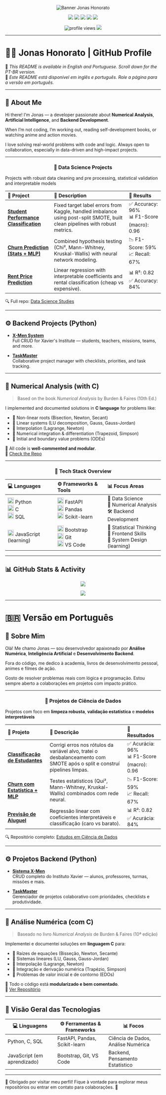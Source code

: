 <!-- Banner opcional (adicione sua imagem no lugar do link abaixo) -->
<p align="center">
  <img src="https://your-image-url/banner.png" alt="Banner Jonas Honorato"/>
</p>

<p align="center">
  <img src="https://img.shields.io/badge/Python-3776AB?style=for-the-badge&logo=python&logoColor=white"/>
  <img src="https://img.shields.io/badge/C-00599C?style=for-the-badge&logo=c&logoColor=white"/>
  <img src="https://img.shields.io/badge/FastAPI-009688?style=for-the-badge&logo=fastapi&logoColor=white"/>
  <img src="https://img.shields.io/badge/Scikit--learn-F7931E?style=for-the-badge&logo=scikit-learn&logoColor=white"/>
  <img src="https://img.shields.io/badge/PostgreSQL-4169E1?style=for-the-badge&logo=postgresql&logoColor=white"/>
</p>

<p align="center">
  <img src="https://komarev.com/ghpvc/?username=JonasMelo21&style=for-the-badge" alt="profile views" />
  <img src="https://img.shields.io/github/followers/JonasMelo21?label=Followers&style=for-the-badge"/>
</p>

---

# 👨‍💻 Jonas Honorato | GitHub Profile

📝 *This README is available in English and Portuguese. Scroll down for the PT-BR version.*  
📝 *Este README está disponível em inglês e português. Role a página para a versão em português.*

---

## 🚀 About Me

Hi there! I'm Jonas — a developer passionate about **Numerical Analysis**, **Artificial Intelligence**, and **Backend Development**.

When I’m not coding, I’m working out, reading self-development books, or watching anime and action movies.

I love solving real-world problems with code and logic. Always open to collaboration, especially in data-driven and high-impact projects.

---

<h3 align="center">🧠 Data Science Projects</h3>
<p>Projects with robust data cleaning and pre processing, statistical validation and interpretable models</p>

<table align="center" width="100%">
  <thead>
    <tr>
      <th align="left">🔢 Project</th>
      <th align="left">📌 Description</th>
      <th align="left">🚀 Results</th>
    </tr>
  </thead>
  <tbody>
    <tr>
      <td><a href="https://github.com/JonasMelo21/Data_Science_Studies/blob/main/README.md#-project-01-student-performance-classification-1"><strong>Student Performance Classification</strong></a></td>
      <td>Fixed target label errors from Kaggle, handled imbalance using post-split SMOTE, built clean pipelines with robust metrics.</td>
      <td>✅ Accuracy: 96%<br/>📊 F1-Score (macro): 0.96</td>
    </tr>
    <tr>
      <td><a href="https://github.com/JonasMelo21/Data_Science_Studies/blob/main/README.md#-project-02-churn-prediction-with-eda-statistical-tests--neural-networks"><strong>Churn Prediction (Stats + MLP)</strong></a></td>
      <td>Combined hypothesis testing (Chi², Mann-Whitney, Kruskal-Wallis) with neural network modeling.</td>
      <td>📉 F1-Score: 59%<br/>📈 Recall: 67%</td>
    </tr>
    <tr>
      <td><a href="https://github.com/JonasMelo21/Data_Science_Studies/blob/main/README.md#-project-03-rent-price-prediction-with-regression--classification"><strong>Rent Price Prediction</strong></a></td>
      <td>Linear regression with interpretable coefficients and rental classification (cheap vs expensive).</td>
      <td>📊 R²: 0.82<br/>✅ Accuracy: 84%</td>
    </tr>
  </tbody>
</table>

🔍 Full repo: [Data Science Studies](https://github.com/JonasMelo21/Data_Science_Studies)

---

## ⚙️ Backend Projects (Python)

- [**X-Men System**](https://github.com/JonasMelo21/Sistema-X-Men.git)  
  Full CRUD for Xavier's Institute — students, teachers, missions, teams, and more.

- [**TaskMaster**](https://github.com/JonasMelo21/TaskMaster.git)  
  Collaborative project manager with checklists, priorities, and task tracking.

---

## 📘 Numerical Analysis (with C)

> Based on the book *Numerical Analysis* by Burden & Faires (10th Ed.)

I implemented and documented solutions in **C language** for problems like:

- 🔢 Non-linear roots (Bisection, Newton, Secant)
- 🔁 Linear systems (LU decomposition, Gauss, Gauss-Jordan)
- 🧩 Interpolation (Lagrange, Newton)
- 📐 Numerical integration & differentiation (Trapezoid, Simpson)
- 🧮 Initial and boundary value problems (ODEs)

📂 All code is **well-commented and modular**.  
🔗 [Check the Repo](https://github.com/JonasMelo21/Numerical-Analysis-Studies.git)

---

<h3 align="center">🧰 Tech Stack Overview</h3>

<table align="center" width="100%">
  <thead>
    <tr>
      <th align="left">💻 Languages</th>
      <th align="left">⚙️ Frameworks & Tools</th>
      <th align="left">📊 Focus Areas</th>
    </tr>
  </thead>
  <tbody>
    <tr>
      <td>
        <img src="https://cdn.jsdelivr.net/gh/devicons/devicon/icons/python/python-original.svg" width="20"/> Python<br/>
        <img src="https://cdn.jsdelivr.net/gh/devicons/devicon/icons/c/c-original.svg" width="20"/> C<br/>
        <img src="https://cdn.jsdelivr.net/gh/devicons/devicon/icons/mysql/mysql-original.svg" width="20"/> SQL
      </td>
      <td>
        <img src="https://cdn.jsdelivr.net/gh/devicons/devicon/icons/fastapi/fastapi-original.svg" width="20"/> FastAPI<br/>
        <img src="https://cdn.jsdelivr.net/gh/devicons/devicon/icons/pandas/pandas-original.svg" width="20"/> Pandas<br/>
        <img src="https://cdn.jsdelivr.net/gh/devicons/devicon/icons/scikit-learn/scikit-learn-original.svg" width="20"/> Scikit-learn
      </td>
      <td>
        🧠 Data Science<br/>
        📘 Numerical Analysis<br/>
        🛠️ Backend Development
      </td>
    </tr>
    <tr>
      <td>
        <img src="https://cdn.jsdelivr.net/gh/devicons/devicon/icons/javascript/javascript-original.svg" width="20"/> JavaScript (learning)
      </td>
      <td>
        <img src="https://cdn.jsdelivr.net/gh/devicons/devicon/icons/bootstrap/bootstrap-original.svg" width="20"/> Bootstrap<br/>
        <img src="https://cdn.jsdelivr.net/gh/devicons/devicon/icons/git/git-original.svg" width="20"/> Git<br/>
        <img src="https://cdn.jsdelivr.net/gh/devicons/devicon/icons/vscode/vscode-original.svg" width="20"/> VS Code
      </td>
      <td>
        🧪 Statistical Thinking<br/>
        🎨 Frontend Skills<br/>
        🧱 System Design (learning)
      </td>
    </tr>
  </tbody>
</table>

---

## 📊 GitHub Stats & Activity

<p align="center">
  <img src="https://github-readme-stats.vercel.app/api?username=JonasMelo21&show_icons=true&theme=github_dark&hide=prs"/>
</p>

<p align="center">
  <img src="https://github-readme-stats.vercel.app/api/top-langs/?username=JonasMelo21&layout=compact&theme=github_dark"/>
</p>

---

# 🇧🇷 Versão em Português

## 🚀 Sobre Mim

Olá! Me chamo Jonas — sou desenvolvedor apaixonado por **Análise Numérica**, **Inteligência Artificial** e **Desenvolvimento Backend**.

Fora do código, me dedico à academia, livros de desenvolvimento pessoal, animes e filmes de ação.

Gosto de resolver problemas reais com lógica e programação. Estou sempre aberto a colaborações em projetos com impacto prático.

---

<h3 align="center">🧠 Projetos de Ciência de Dados</h3>
<p allign="center">Projetos com foco em <STRONG>limpeza robusta</STRONG>, <strong>validação estatística</strong> e <strong>modelos interpretáveis</strong></p>
<table align="center" width="100%">
  <thead>
    <tr>
      <th align="left">🔢 Projeto</th>
      <th align="left">📌 Descrição</th>
      <th align="left">🚀 Resultados</th>
    </tr>
  </thead>
  <tbody>
    <tr>
      <td><a href="https://github.com/JonasMelo21/Data_Science_Studies/blob/main/README.md#-projeto-01-classifica%C3%A7%C3%A3o-da-performance-de-estudantes-1"><strong>Classificação de Estudantes</strong></a></td>
      <td>Corrigi erros nos rótulos da variável alvo, tratei o desbalanceamento com SMOTE após o split e construí pipelines limpas.</td>
      <td>✅ Acurácia: 96%<br/>📊 F1-Score (macro): 0.96</td>
    </tr>
    <tr>
      <td><a href="https://github.com/JonasMelo21/Data_Science_Studies/blob/main/README.md#-projeto-02-previs%C3%A3o-de-churn-com-eda-testes-estat%C3%ADsticos-e-rede-neural"><strong>Churn com Estatística + MLP</strong></a></td>
      <td>Testes estatísticos (Qui², Mann-Whitney, Kruskal-Wallis) combinados com rede neural.</td>
      <td>📉 F1-Score: 59%<br/>📈 Recall: 67%</td>
    </tr>
    <tr>
      <td><a href="https://github.com/JonasMelo21/Data_Science_Studies/blob/main/README.md#-projeto-03-previs%C3%A3o-de-aluguel-com-regress%C3%A3o-linear-e-classifica%C3%A7%C3%A3o"><strong>Previsão de Aluguel</strong></a></td>
      <td>Regressão linear com coeficientes interpretáveis e classificação (caro vs barato).</td>
      <td>📊 R²: 0.82<br/>✅ Acurácia: 84%</td>
    </tr>
  </tbody>
</table>

🔍 Repositório completo: [Estudos em Ciência de Dados](https://github.com/JonasMelo21/Data_Science_Studies/)

---

## ⚙️ Projetos Backend (Python)

- [**Sistema X-Men**](https://github.com/JonasMelo21/Sistema-X-Men.git)  
  CRUD completo do Instituto Xavier — alunos, professores, turmas, missões e mais.

- [**TaskMaster**](https://github.com/JonasMelo21/TaskMaster.git)  
  Gerenciador de projetos colaborativo com prioridades, checklists e produtividade.

---

## 📘 Análise Numérica (com C)

> Baseado no livro *Numerical Analysis* de Burden & Faires (10ª edição)

Implementei e documentei soluções em **linguagem C** para:

- 🔢 Raízes de equações (Bisseção, Newton, Secante)
- 🔁 Sistemas lineares (LU, Gauss, Gauss-Jordan)
- 🧩 Interpolação (Lagrange, Newton)
- 📐 Integração e derivação numérica (Trapézio, Simpson)
- 🧮 Problemas de valor inicial e de contorno (EDOs)

📂 Todo o código está **modularizado e bem comentado**.  
🔗 [Ver Repositório](https://github.com/JonasMelo21/Numerical-Analysis-Studies/)

---

## 🧰 Visão Geral das Tecnologias

| 💻 Linguagens | ⚙️ Ferramentas & Frameworks | 📊 Focos |
|--------------|----------------------------|---------|
| Python, C, SQL | FastAPI, Pandas, Scikit-learn | Ciência de Dados, Análise Numérica |
| JavaScript (em aprendizado) | Bootstrap, Git, VS Code | Backend, Pensamento Estatístico |

---

🎯 Obrigado por visitar meu perfil! Fique à vontade para explorar meus repositórios ou entrar em contato para colaborações. 🚀
